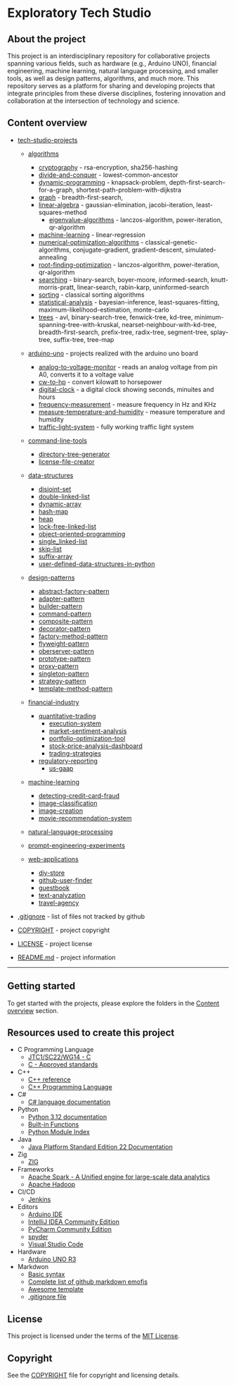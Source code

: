 # Exploratory Tech Studio

## About the project

This project is an interdisciplinary repository for collaborative projects spanning various fields, such as hardware (e.g., Arduino UNO), financial engineering, machine learning, natural language processing, and smaller tools, as well as design patterns, algorithms, and much more. This repository serves as a platform for sharing and developing projects that integrate principles from these diverse disciplines, fostering innovation and collaboration at the intersection of technology and science.

## Content overview

* [tech-studio-projects](/tech-studio-projects/)
  
  * [algorithms](/tech-studio-projects/algorithms/)
    * [cryptography](/tech-studio-projects/algorithms/cryptography/) - rsa-encryption, sha256-hashing
    * [divide-and-conquer](/tech-studio-projects/algorithms/divide-and-conquer/) - lowest-common-ancestor
    * [dynamic-programming](/tech-studio-projects/algorithms/dynamic-programming/) - knapsack-problem, depth-first-search-for-a-graph, shortest-path-problem-with-dijkstra
    * [graph](/tech-studio-projects/algorithms/graph/) - breadth-first-search, 
    * [linear-algebra](/tech-studio-projects/algorithms/linear-algebra/) - gaussian-elimination, jacobi-iteration, least-squares-method
      * [eigenvalue-algorithms](/tech-studio-projects/algorithms/linear-algebra/eigenvalue-algorithms/) - lanczos-algorithm, power-iteration, qr-algorithm
    * [machine-learning](/tech-studio-projects/algorithms/machine-learning/) - linear-regression
    * [numerical-optimization-algorithms](/tech-studio-projects/algorithms/numerical-optimization-algorithms/) - classical-genetic-algorithms, conjugate-gradient, gradient-descent, simulated-annealing
    * [root-finding-optimization](/tech-studio-projects/algorithms/root-finding-optimization/) - lanczos-algorithm, power-iteration, qr-algorithm
    * [searching](/tech-studio-projects/algorithms/searching/) - binary-search, boyer-moore, informed-search, knutt-morris-pratt, linear-search, rabin-karp, uninformed-search
    * [sorting](/tech-studio-projects/algorithms/sorting/) - classical sorting algorithms
    * [statistical-analysis](/tech-studio-projects/algorithms/statistical-analysis/) - bayesian-inference, least-squares-fitting, maximum-likelihood-estimation, monte-carlo
    * [trees](/tech-studio-projects/algorithms/trees/) - avl, binary-search-tree, fenwick-tree, kd-tree, minimum-spanning-tree-with-kruskal, nearset-neighbour-with-kd-tree, breadth-first-search, prefix-tree, radix-tree, segment-tree, splay-tree, suffix-tree, tree-map

  * [arduino-uno](/tech-studio-projects/arduino-uno/) - projects realized with the arduino uno board
    * [analog-to-voltage-monitor](/tech-studio-projects/arduino-uno/analog-to-voltage-monitor/) - reads an analog voltage from pin A0, converts it to a voltage value
    * [cw-to-hp](/tech-studio-projects/arduino-uno/cw-to-hp/) - convert kilowatt to horsepower
    * [digital-clock](/tech-studio-projects/arduino-uno/digital-clock/) - a digital clock showing seconds, minuites and hours
    * [frequency-measurement](/tech-studio-projects/arduino-uno/frequency-measurement/) - measure frequency in Hz and KHz
    * [measure-temperature-and-humidity](/tech-studio-projects/arduino-uno/measure-temperature-and-humidity/) - measure temperature and humidity
    * [traffic-light-system](/tech-studio-projects/arduino-uno/traffic-light-system/) - fully working traffic light system 

  * [command-line-tools](/tech-studio-projects/command-line-tools/)
    * [directory-tree-generator](/tech-studio-projects/command-line-tools/directory-tree-generator/)
    * [license-file-creator](/tech-studio-projects/command-line-tools/license-file-creator/)

  * [data-structures](/tech-studio-projects/data-structures/)
    * [disjoint-set](/tech-studio-projects/data-structures/disjoint-set/)
    * [double-linked-list](/tech-studio-projects/data-structures/double-linked-list/)    
    * [dynamic-array](/tech-studio-projects/data-structures/dynamic-array/)
    * [hash-map](/tech-studio-projects/data-structures/hash-map/)
    * [heap](/tech-studio-projects/data-structures/heap/)
    * [lock-free-linked-list](/tech-studio-projects/data-structures/lock-free-linked-list/)    
    * [object-oriented-programming](/tech-studio-projects/data-structures/object-oriented-programming/)
    * [single_linked-list](/tech-studio-projects/data-structures/single_linked-list/)           
    * [skip-list](/tech-studio-projects/data-structures/skip-list/)
    * [suffix-array](/tech-studio-projects/data-structures/suffix-array/)
    * [user-defined-data-structures-in-python](/tech-studio-projects/data-structures/suffix-array/)

  * [design-patterns](/tech-studio-projects/design-patterns/)
    * [abstract-factory-pattern](/tech-studio-projects/design-patterns/abstract-factory-pattern/)
    * [adapter-pattern](/tech-studio-projects/design-patterns/adapter-pattern/)    
    * [builder-pattern](/tech-studio-projects/design-patterns/builder-pattern/)
    * [command-pattern](/tech-studio-projects/design-patterns/command-pattern/)
    * [composite-pattern](/tech-studio-projects/design-patterns/composite-pattern/)
    * [decorator-pattern](/tech-studio-projects/design-patterns/decorator-pattern/)   
    * [factory-method-pattern](/tech-studio-projects/design-patterns/factory-method-pattern/)
    * [flyweight-pattern](/tech-studio-projects/design-patterns/flyweight-pattern/)           
    * [oberserver-pattern](/tech-studio-projects/design-patterns/oberserver-pattern/)    
    * [prototype-pattern](/tech-studio-projects/design-patterns/prototype-pattern/)
    * [proxy-pattern](/tech-studio-projects/design-patterns/proxy-pattern/)  
    * [singleton-pattern](/tech-studio-projects/design-patterns/singleton-pattern/)
    * [strategy-pattern](/tech-studio-projects/design-patterns/strategy-pattern/)
    * [template-method-pattern](/tech-studio-projects/design-patterns/template-method-pattern/)

  * [financial-industry](/tech-studio-projects/financial-industry//)
    * [quantitative-trading](/tech-studio-projects/financial-industry/quantitative-trading/)
      * [execution-system](/tech-studio-projects/financial-industry/quantitative-trading/execution-system/)
      * [market-sentiment-analysis](/tech-studio-projects/financial-industry/quantitative-trading/market-sentiment-analysis/)
      * [portfolio-optimization-tool](/tech-studio-projects/financial-industry/quantitative-trading/portfolio-optimization-tool/)
      * [stock-price-analysis-dashboard](/tech-studio-projects/financial-industry/quantitative-trading/stock-price-analysis-dashboard/)
      * [trading-strategies](/tech-studio-projects/financial-industry/quantitative-trading/trading-strategies/)
    * [regulatory-reporting](/tech-studio-projects/financial-industry/regulatory-reporting/)
      * [us-gaap](/tech-studio-projects/financial-industry/regulatory-reporting/us-gaap/)

  * [machine-learning](/tech-studio-projects/machine-learning/)
    * [detecting-credit-card-fraud](/tech-studio-projects/machine-learning/detecting-credit-card-fraud/)
    * [image-classification](/tech-studio-projects/machine-learning/image-classification/)
    * [image-creation](/tech-studio-projects/machine-learning/image-creation/)
    * [movie-recommendation-system](/tech-studio-projects/machine-learning/movie-recommendation-system/)

  * [natural-language-processing](/tech-studio-projects/natural-language-processing/)

  * [prompt-engineering-experiments](/tech-studio-projects/prompt-engineering-experiments/)

  * [web-applications](/tech-studio-projects/web-applications/)
    * [diy-store](/tech-studio-projects/web-applications/diy-store/)
    * [github-user-finder](/tech-studio-projects/web-applications/github-user-finder/)
    * [guestbook](/tech-studio-projects/web-applications/guestbook/)
    * [text-analyzation](/tech-studio-projects/web-applications/text-analyzation/)
    * [travel-agency](/tech-studio-projects/web-applications/travel-agency/)

* [.gitignore](/.gitignore) - list of files not tracked by github

* [COPYRIGHT](/COPYRIGHT) - project copyright

* [LICENSE](/LICENSE) - project license

* [README.md](/README.md) - project information

----

## Getting started

To get started with the projects, please explore the folders in the [Content overview](#content-overview) section.

## Resources used to create this project

* C Programming Language
    * [JTC1/SC22/WG14 - C](https://www.open-std.org/jtc1/sc22/wg14/)
    * [C - Approved standards](https://www.open-std.org/JTC1/SC22/WG14/www/standards)
* C++
    * [C++ reference](https://en.cppreference.com/w/)
    * [C++ Programming Language](https://devdocs.io/cpp/)
* C#
    * [C# language documentation](https://learn.microsoft.com/en-us/dotnet/csharp/)
* Python
    * [Python 3.12 documentation](https://docs.python.org/3/)
    * [Built-in Functions](https://docs.python.org/3/library/functions.html)
    * [Python Module Index](https://docs.python.org/3/py-modindex.html)
* Java
    * [Java Platform Standard Edition 22 Documentation](https://docs.oracle.com/en/java/javase/)
* Zig
    * [ZIG](https://ziglang.org/)
* Frameworks
    * [Apache Spark - A Unified engine for large-scale data analytics](https://spark.apache.org/docs/latest/)
    * [Apache Hadoop](https://hadoop.apache.org/docs/stable/)
* CI/CD
    * [Jenkins](https://www.jenkins.io/doc/book/)
* Editors
    * [Arduino IDE](https://docs.arduino.cc/software/ide/)
    * [IntelliJ IDEA Community Edition](https://www.jetbrains.com/idea/download/?section=windows)
    * [PyCharm Community Edition](https://www.jetbrains.com/pycharm/download/?section=windows)
    * [spyder](https://www.spyder-ide.org/)
    * [Visual Studio Code](https://code.visualstudio.com/)
* Hardware
    * [Arduino UNO R3](https://docs.arduino.cc/hardware/uno-rev3/)
* Markdwon
    * [Basic syntax](https://www.markdownguide.org/basic-syntax/)
    * [Complete list of github markdown emofis](https://dev.to/nikolab/complete-list-of-github-markdown-emoji-markup-5aia)
    * [Awesome template](http://github.com/Human-Activity-Recognition/blob/main/README.md)
    * [.gitignore file](https://git-scm.com/docs/gitignore) 

## License

This project is licensed under the terms of the [MIT License](LICENSE).

## Copyright

See the [COPYRIGHT](COPYRIGHT) file for copyright and licensing details.
